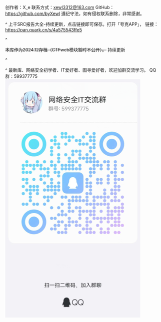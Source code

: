 创作者：X_e
联系方式：xewl3312@163.com
GitHub：<https://github.com/byXewl>
遵纪守法，如有侵权联系删除，非常感谢。


^
上千SRC报告大全-持续更新，点击链接即可保存。打开「夸克APP」，
链接：https://pan.quark.cn/s/4a575543ffe5

^

~~本库作为2024.12存档（CTFweb模块暂时不公开）。~~
持续更新

^


^
最新库、网络安全初学者、IT爱好者、图寻爱好者，欢迎加群交流学习。
 QQ群：599377775
![](.topwrite/assets/image_1748102517968.png)
 

